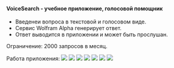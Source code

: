 #### VoiceSearch - учебное приложение, голосовой помощник

* Введенеи вопроса в текстовой и голосовом виде.
* Сервис Wolfram Alpha генерирует ответ.
* Ответ выводится в приложении и может быть прослушан.

Ограничение: 2000 запросов в месяц.

Работа приложения:
 ![](https://github.com/NataliaGvozdeva/ViceSearch_Images/blob/master/PNG/VoiceSearch_view_01.png)
 ![](https://github.com/NataliaGvozdeva/ViceSearch_Images/blob/master/PNG/VoiceSearch_view_02.png)
 ![](https://github.com/NataliaGvozdeva/ViceSearch_Images/blob/master/PNG/VoiceSearch_view_03.png)
 ![](https://github.com/NataliaGvozdeva/ViceSearch_Images/blob/master/PNG/VoiceSearch_view_04.png)
 ![](https://github.com/NataliaGvozdeva/ViceSearch_Images/blob/master/PNG/VoiceSearch_view_05.png)
 ![](https://github.com/NataliaGvozdeva/ViceSearch_Images/blob/master/PNG/VoiceSearch_view_06.png)
 ![](https://github.com/NataliaGvozdeva/ViceSearch_Images/blob/master/PNG/VoiceSearch_view_07.png)
